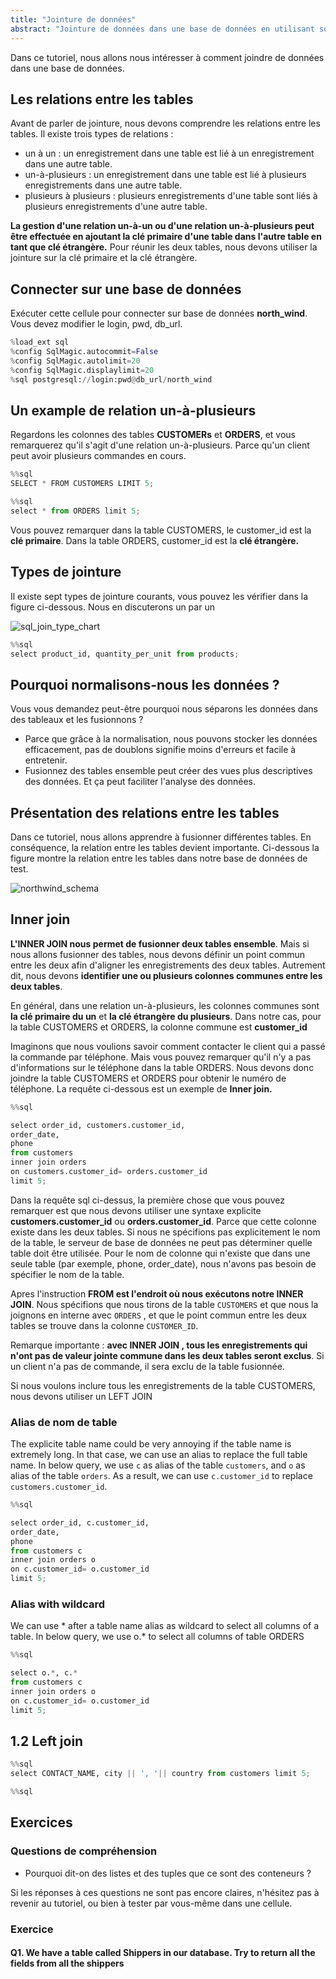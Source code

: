 ```yaml
---
title: "Jointure de données"
abstract: "Jointure de données dans une base de données en utilisant sql"
---
```


Dans ce tutoriel, nous allons nous intéresser à comment joindre de données dans une base de données.

## Les relations entre les tables
Avant de parler de jointure, nous devons comprendre les relations entre les tables. Il existe trois types de relations :

- un à un : un enregistrement dans une table est lié à un enregistrement dans une autre table.
- un-à-plusieurs : un enregistrement dans une table est lié à plusieurs enregistrements dans une autre table.
- plusieurs à plusieurs : plusieurs enregistrements d'une table sont liés à plusieurs enregistrements d'une autre table.

**La gestion d'une relation un-à-un ou d'une relation un-à-plusieurs peut être effectuée en ajoutant la clé primaire 
d'une table dans l'autre table en tant que clé étrangère.** Pour réunir les deux tables, nous devons utiliser 
la jointure sur la clé primaire et la clé étrangère.

## Connecter sur une base de données

Exécuter cette cellule pour connecter sur base de données **north_wind**. Vous devez modifier le login, pwd, db_url.

```python
%load_ext sql
%config SqlMagic.autocommit=False
%config SqlMagic.autolimit=20
%config SqlMagic.displaylimit=20
%sql postgresql://login:pwd@db_url/north_wind
```

## Un example de relation un-à-plusieurs

Regardons les colonnes des tables **CUSTOMERs** et **ORDERS**, et vous remarquerez qu'il s'agit d'une relation 
un-à-plusieurs. Parce qu'un client peut avoir plusieurs commandes en cours.

```python
%%sql
SELECT * FROM CUSTOMERS LIMIT 5;
```
```python
%%sql
select * from ORDERS limit 5;
```

Vous pouvez remarquer dans la table CUSTOMERS, le customer_id est la **clé primaire**. Dans la table ORDERS, customer_id est la **clé étrangère.**

## Types de jointure

Il existe sept types de jointure courants, vous pouvez les vérifier dans la figure ci-dessous. Nous en discuterons un par un

![sql_join_type_chart](https://raw.githubusercontent.com/pengfei99/LearningSQL/main/Oreilly_getting_started_with_sql/img/sql_join_type_chart.png) 

```python
%%sql
select product_id, quantity_per_unit from products;
```

## Pourquoi normalisons-nous les données ?

Vous vous demandez peut-être pourquoi nous séparons les données dans des tableaux et les fusionnons ?

- Parce que grâce à la normalisation, nous pouvons stocker les données efficacement, pas de doublons signifie moins d'erreurs et facile à entretenir.
- Fusionnez des tables ensemble peut créer des vues plus descriptives des données. Et ça peut faciliter l'analyse des données.

## Présentation des relations entre les tables

Dans ce tutoriel, nous allons apprendre à fusionner différentes tables. En conséquence, la relation entre les tables devient importante. Ci-dessous la figure
montre la relation entre les tables dans notre base de données de test.

![northwind_schema](https://raw.githubusercontent.com/pengfei99/LearningSQL/main/SQL_practice_problems/img/northwind_schema.PNG)

## Inner join

**L'INNER JOIN nous permet de fusionner deux tables ensemble**. Mais si nous allons fusionner des tables, 
nous devons définir un point commun entre les deux afin d'aligner les enregistrements des deux tables. Autrement dit,
nous devons **identifier une ou plusieurs colonnes communes entre les deux tables**.

En général, dans une relation un-à-plusieurs, les colonnes communes sont **la clé primaire du un** et **la clé étrangère
du plusieurs**. Dans notre cas, pour la table CUSTOMERS et ORDERS, la colonne commune est **customer_id**

Imaginons que nous voulions savoir comment contacter le client qui a passé la commande par téléphone. Mais vous 
pouvez remarquer qu'il n'y a pas d'informations sur le téléphone dans la table ORDERS. Nous devons donc joindre la 
table CUSTOMERS et ORDERS pour obtenir le numéro de téléphone. La requête ci-dessous est un exemple de **Inner join.**


```python
%%sql

select order_id, customers.customer_id,
order_date,
phone
from customers
inner join orders
on customers.customer_id= orders.customer_id
limit 5;
```

Dans la requête sql ci-dessus, la première chose que vous pouvez remarquer est que nous devons utiliser une syntaxe 
explicite **customers.customer_id** ou **orders.customer_id**. Parce que cette colonne existe dans les deux tables. 
Si nous ne spécifions pas explicitement le nom de la table, le serveur de base de données ne peut pas déterminer 
quelle table doit être utilisée. Pour le nom de colonne qui n'existe que dans une seule table (par exemple, phone, order_date), 
nous n'avons pas besoin de spécifier le nom de la table.

Apres l'instruction **FROM est l'endroit où nous exécutons notre INNER JOIN**. Nous spécifions que nous tirons de la 
table `CUSTOMERS` et que nous la joignons en interne avec `ORDERS` , et que le point commun entre les deux tables se 
trouve dans la colonne `CUSTOMER_ID`.


Remarque importante : **avec INNER JOIN , tous les enregistrements qui n'ont pas de valeur jointe commune dans les 
deux tables seront exclus**. Si un client n'a pas de commande, il sera exclu de la table fusionnée.

Si nous voulons inclure tous les enregistrements de la table CUSTOMERS, nous devons utiliser un LEFT JOIN

### Alias de nom de table

The explicite table name could be very annoying if the table name is extremely long. In that case, we can use an alias 
to replace the full table name. In below query, we use `c` as alias of the table `customers`, and `o` as alias of the 
table `orders`. As a result, we can use `c.customer_id` to replace `customers.customer_id`. 


```python
%%sql

select order_id, c.customer_id,
order_date,
phone
from customers c
inner join orders o
on c.customer_id= o.customer_id
limit 5;
```

### Alias with wildcard

We can use * after a table name alias as wildcard to select all columns of a table. In below query, we use o.* to select all columns of table ORDERS


```python
%%sql

select o.*, c.*
from customers c
inner join orders o
on c.customer_id= o.customer_id
limit 5;
```

## 1.2 Left join



```python
%%sql
select CONTACT_NAME, city || ', '|| country from customers limit 5;
```



```python
%%sql

```
## Exercices

### Questions de compréhension

- Pourquoi dit-on des listes et des tuples que ce sont des conteneurs ?


Si les réponses à ces questions ne sont pas encore claires, n'hésitez pas à revenir au tutoriel, ou bien à tester par vous-même dans une cellule.

### Exercice 

#### Q1. We have a table called Shippers in our database. Try to return all the fields from all the shippers







